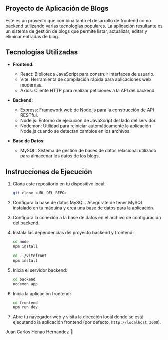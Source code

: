 ## Proyecto de Aplicación de Blogs

Este es un proyecto que combina tanto el desarrollo de frontend como backend utilizando varias tecnologías populares. La aplicación resultante es un sistema de gestión de blogs que permite listar, actualizar, editar y eliminar entradas de blog. 

## Tecnologías Utilizadas

  - **Frontend:**
    - React: Biblioteca JavaScript para construir interfaces de usuario.
    - Vite: Herramienta de compilación rápida para aplicaciones web modernas.
    - Axios: Cliente HTTP para realizar peticiones a la API del backend.

  - **Backend:**
    - Express: Framework web de Node.js para la construcción de API RESTful.
    - Node.js: Entorno de ejecución de JavaScript del lado del servidor.
    - Nodemon: Utilidad para reiniciar automáticamente la aplicación Node.js cuando se detectan cambios en los archivos.

  - **Base de Datos:**
    - MySQL: Sistema de gestión de bases de datos relacional utilizado para almacenar los datos de los blogs.

  ## Instrucciones de Ejecución

  1. Clona este repositorio en tu dispositivo local:

     ```bash
     git clone <URL_DEL_REPO>
     ```

  2. Configura la base de datos MySQL. Asegúrate de tener MySQL instalado en tu máquina y crea una base de datos para la aplicación.

  3. Configura la conexión a la base de datos en el archivo de configuración del backend.

  4. Instala las dependencias del proyecto backend y frontend:

     ```bash
     cd node
     npm install

     cd ../vitefront
     npm install
     ```

  5. Inicia el servidor backend:

     ```bash
     cd backend
     nodemon app
     ```

  6. Inicia la aplicación frontend:

     ```bash
     cd frontend
     npm run dev
     ```

  7. Abre tu navegador web y visita la dirección local donde se está ejecutando la aplicación frontend (por defecto, `http://localhost:3000`).

Juan Carlos Henao Hernandez 🦅
